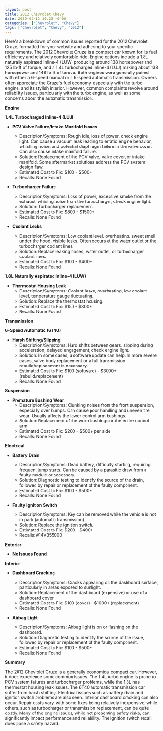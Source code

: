 ```yaml
---
layout: post
title: 2012 Chevrolet Chevy
date: 2025-03-13 10:25 -0400
categories: ["Chevrolet", "Chevy"]
tags: ["Chevrolet", "Chevy", "2012"]
---
```

Here's a breakdown of common issues reported for the 2012 Chevrolet Cruze, formatted for your website and adhering to your specific requirements. The 2012 Chevrolet Cruze is a compact car known for its fuel efficiency and relatively comfortable ride. Engine options include a 1.8L naturally aspirated inline-4 (LUW) producing around 138 horsepower and 125 lb-ft of torque, and a 1.4L turbocharged inline-4 (LUJ) making about 138 horsepower and 148 lb-ft of torque. Both engines were generally paired with either a 6-speed manual or a 6-speed automatic transmission. Owners often appreciate the Cruze's fuel economy, especially with the turbo engine, and its stylish interior. However, common complaints revolve around reliability issues, particularly with the turbo engine, as well as some concerns about the automatic transmission.

**Engine**

**1.4L Turbocharged Inline-4 (LUJ)**

* **PCV Valve Failure/Intake Manifold Issues**
    * Description/Symptoms: Rough idle, loss of power, check engine light. Can cause a vacuum leak leading to erratic engine behavior, whistling noise, and potential diaphragm failure in the valve cover. Can also cause intake manifold failure.
    * Solution: Replacement of the PCV valve, valve cover, or intake manifold. Some aftermarket solutions address the PCV system design flaw.
    * Estimated Cost to Fix: $100 - $500+
    * Recalls: None Found

* **Turbocharger Failure**
    * Description/Symptoms: Loss of power, excessive smoke from the exhaust, whining noise from the turbocharger, check engine light.
    * Solution: Turbocharger replacement.
    * Estimated Cost to Fix: $800 - $1500+
    * Recalls: None Found

* **Coolant Leaks**
    * Description/Symptoms: Low coolant level, overheating, sweet smell under the hood, visible leaks. Often occurs at the water outlet or the turbocharger coolant lines.
    * Solution: Replace leaking hoses, water outlet, or turbocharger coolant lines.
    * Estimated Cost to Fix: $100 - $400+
    * Recalls: None Found

**1.8L Naturally Aspirated Inline-4 (LUW)**

* **Thermostat Housing Leak**
    * Description/Symptoms: Coolant leaks, overheating, low coolant level, temperature gauge fluctuating.
    * Solution: Replace the thermostat housing.
    * Estimated Cost to Fix: $150 - $300+
    * Recalls: None Found

**Transmission**

**6-Speed Automatic (6T40)**

* **Harsh Shifting/Slipping**
    * Description/Symptoms: Hard shifts between gears, slipping during acceleration, delayed engagement, check engine light.
    * Solution: In some cases, a software update can help. In more severe cases, valve body replacement or a full transmission rebuild/replacement is necessary.
    * Estimated Cost to Fix: $100 (software) - $3000+ (rebuild/replacement)
    * Recalls: None Found

**Suspension**

* **Premature Bushing Wear**
    * Description/Symptoms: Clunking noises from the front suspension, especially over bumps. Can cause poor handling and uneven tire wear. Usually affects the lower control arm bushings.
    * Solution: Replacement of the worn bushings or the entire control arm.
    * Estimated Cost to Fix: $200 - $500+ per side
    * Recalls: None Found

**Electrical**

* **Battery Drain**
    * Description/Symptoms: Dead battery, difficulty starting, requiring frequent jump starts. Can be caused by a parasitic draw from a faulty module or accessory.
    * Solution: Diagnostic testing to identify the source of the drain, followed by repair or replacement of the faulty component.
    * Estimated Cost to Fix: $100 - $500+
    * Recalls: None Found

* **Faulty Ignition Switch**
    * Description/Symptoms: Key can be removed while the vehicle is not in park (automatic transmission).
    * Solution: Replace the ignition switch.
    * Estimated Cost to Fix: $200 - $400+
    * Recalls: #14V355000

**Exterior**

* **No Issues Found**

**Interior**

* **Dashboard Cracking**
    * Description/Symptoms: Cracks appearing on the dashboard surface, particularly in areas exposed to sunlight.
    * Solution: Replacement of the dashboard (expensive) or use of a dashboard cover.
    * Estimated Cost to Fix: $100 (cover) - $1000+ (replacement)
    * Recalls: None Found

* **Airbag Light**
    * Description/Symptoms: Airbag light is on or flashing on the dashboard.
    * Solution: Diagnostic testing to identify the source of the issue, followed by repair or replacement of the faulty component.
    * Estimated Cost to Fix: $100 - $500+
    * Recalls: None Found

**Summary**

The 2012 Chevrolet Cruze is a generally economical compact car. However, it does experience some common issues. The 1.4L turbo engine is prone to PCV system failures and turbocharger problems, while the 1.8L has thermostat housing leak issues. The 6T40 automatic transmission can suffer from harsh shifting. Electrical issues such as battery drain and ignition switch problems are also seen. Interior dashboard cracking can also occur. Repair costs vary, with some fixes being relatively inexpensive, while others, such as turbocharger or transmission replacement, can be quite costly. Many of the engine issues, while not presenting safety risks, can significantly impact performance and reliability. The ignition switch recall does pose a safety hazard.

